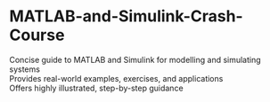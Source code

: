 # MATLAB-and-Simulink-Crash-Course
 Concise guide to MATLAB and Simulink for modelling and simulating systems  
 Provides real-world examples, exercises, and applications  
 Offers highly illustrated, step-by-step guidance  
